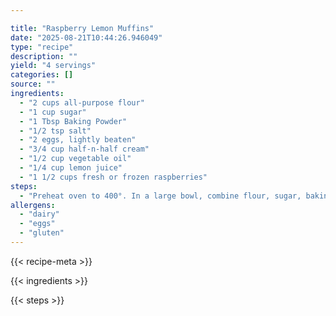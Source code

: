 ```yaml
---

title: "Raspberry Lemon Muffins"
date: "2025-08-21T10:44:26.946049"
type: "recipe"
description: ""
yield: "4 servings"
categories: []
source: ""
ingredients:
  - "2 cups all-purpose flour"
  - "1 cup sugar"
  - "1 Tbsp Baking Powder"
  - "1/2 tsp salt"
  - "2 eggs, lightly beaten"
  - "3/4 cup half-n-half cream"
  - "1/2 cup vegetable oil"
  - "1/4 cup lemon juice"
  - "1 1/2 cups fresh or frozen raspberries"
steps:
  - "Preheat oven to 400°. In a large bowl, combine flour, sugar, baking powder and salt. Combine the eggs, cream, oil and lemon juice; stir into dry ingredients just until moistened. Fold in raspberries. Fill greased or paper-lined muffin cups two-thirds full. Bake at 400° for 18-20 minutes or until golden brown. Cool for 5 minutes before removing from pan. Yield: 1 1/2 dozen."
allergens:
  - "dairy"
  - "eggs"
  - "gluten"
---
```


{{< recipe-meta >}}

{{< ingredients >}}

{{< steps >}}
